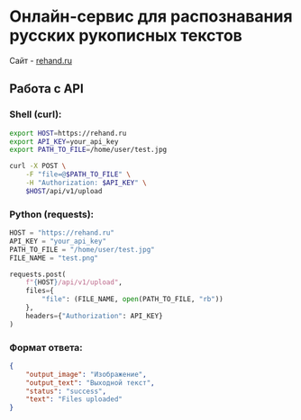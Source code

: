 # Онлайн-сервис для распознавания русских рукописных текстов

Сайт - [rehand.ru](https://rehand.ru)

## Работа с API

### Shell (curl):

```sh
export HOST=https://rehand.ru
export API_KEY=your_api_key
export PATH_TO_FILE=/home/user/test.jpg

curl -X POST \
    -F "file=@$PATH_TO_FILE" \
    -H "Authorization: $API_KEY" \
    $HOST/api/v1/upload
```

### Python (requests):

```py
HOST = "https://rehand.ru"
API_KEY = "your_api_key"
PATH_TO_FILE = "/home/user/test.jpg"
FILE_NAME = "test.png"

requests.post(
    f"{HOST}/api/v1/upload",
    files={
        "file": (FILE_NAME, open(PATH_TO_FILE, "rb"))
    },
    headers={"Authorization": API_KEY}
)
```

### Формат ответа:

```json
{
    "output_image": "Изображение",
    "output_text": "Выходной текст",
    "status": "success",
    "text": "Files uploaded"
}
```
